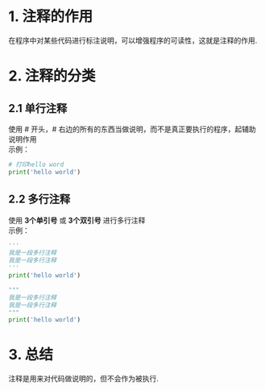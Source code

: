 # 1. 注释的作用
在程序中对某些代码进行标注说明，可以增强程序的可读性，这就是注释的作用.

# 2. 注释的分类
## 2.1 单行注释
使用 # 开头，# 右边的所有的东西当做说明，而不是真正要执行的程序，起辅助说明作用     
示例：     
```python
# 打印hello word
print('hello world')
```

## 2.2 多行注释
使用 **3个单引号** 或 **3个双引号** 进行多行注释      
示例：
```python
'''
我是一段多行注释
我是一段多行注释
'''
print('hello world')

"""
我是一段多行注释
我是一段多行注释
"""
print('hello world')

```


# 3. 总结
注释是用来对代码做说明的，但不会作为被执行.
